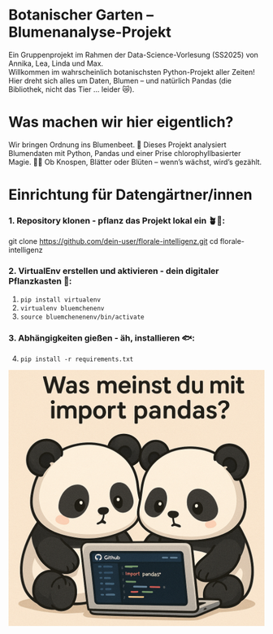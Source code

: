 # Botanischer Garten – Blumenanalyse-Projekt

Ein Gruppenprojekt im Rahmen der Data-Science-Vorlesung (SS2025) von Annika, Lea, Linda und Max.  
Willkommen im wahrscheinlich botanischsten Python-Projekt aller Zeiten!
Hier dreht sich alles um Daten, Blumen – und natürlich Pandas (die Bibliothek, nicht das Tier … leider 😿).


# Was machen wir hier eigentlich?
Wir bringen Ordnung ins Blumenbeet. 👀
Dieses Projekt analysiert Blumendaten mit Python, Pandas und einer Prise chlorophyllbasierter Magie. 🐍🐼
Ob Knospen, Blätter oder Blüten – wenn’s wächst, wird’s gezählt.


# Einrichtung für Datengärtner/innen

### 1. Repository klonen - pflanz das Projekt lokal ein 🪴🐝:

git clone https://github.com/dein-user/florale-intelligenz.git
cd florale-intelligenz


### 2. VirtualEnv erstellen und aktivieren - dein digitaler Pflanzkasten 🌼:

1. `pip install virtualenv`
2. `virtualenv bluemchenenv`
3. `source bluemchenenenv/bin/activate`




### 3. Abhängigkeiten gießen - äh, installieren 🐟:

4. `pip install -r requirements.txt`



![Pandas](/ImportPandasBild_erstelltMITsora.png)


